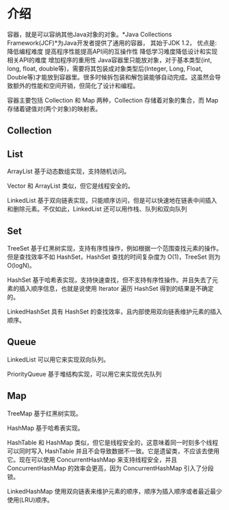 介绍
===

容器，就是可以容纳其他Java对象的对象。*Java Collections Framework(JCF)*为Java开发者提供了通用的容器，
其始于JDK 1.2，
优点是:
降低编程难度
提高程序性能提高API间的互操作性
降低学习难度降低设计和实现相关API的难度
增加程序的重用性
Java容器里只能放对象，对于基本类型(int, long, float, double等)，需要将其包装成对象类型后(Integer, Long, Float, Double等)才能放到容器里。很多时候拆包装和解包装能够自动完成。这虽然会导致额外的性能和空间开销，但简化了设计和编程。

容器主要包括 Collection 和 Map 两种，Collection 存储着对象的集合，而 Map 存储着键值对(两个对象)的映射表。

Collection
---

List
----

ArrayList 基于动态数组实现，支持随机访问。

Vector 和 ArrayList 类似，但它是线程安全的。

LinkedList 基于双向链表实现，只能顺序访问，但是可以快速地在链表中间插入和删除元素。不仅如此，LinkedList 还可以用作栈、队列和双向队列

Set
---

TreeSet
基于红黑树实现，支持有序性操作，例如根据一个范围查找元素的操作。但是查找效率不如 HashSet，HashSet 查找的时间复杂度为 O(1)，TreeSet 则为 O(logN)。

HashSet
基于哈希表实现，支持快速查找，但不支持有序性操作。并且失去了元素的插入顺序信息，也就是说使用 Iterator 遍历 HashSet 得到的结果是不确定的。

LinkedHashSet
具有 HashSet 的查找效率，且内部使用双向链表维护元素的插入顺序。

Queue
---

LinkedList
可以用它来实现双向队列。

PriorityQueue
基于堆结构实现，可以用它来实现优先队列

Map
---

TreeMap
基于红黑树实现。

HashMap
基于哈希表实现。

HashTable
和 HashMap 类似，但它是线程安全的，这意味着同一时刻多个线程可以同时写入 HashTable 并且不会导致数据不一致。它是遗留类，不应该去使用它。现在可以使用 ConcurrentHashMap 来支持线程安全，并且 ConcurrentHashMap 的效率会更高，因为 ConcurrentHashMap 引入了分段锁。

LinkedHashMap
使用双向链表来维护元素的顺序，顺序为插入顺序或者最近最少使用(LRU)顺序。
